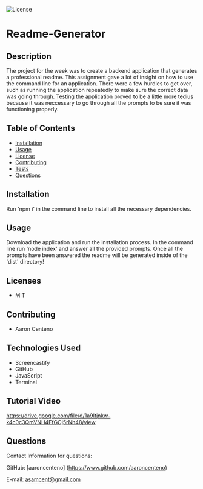 ![License](https://img.shields.io/static/v1?label=License&message=MIT&color=BLUE)

# Readme-Generator

## Description

The project for the week was to create a backend application that generates a professional readme. This assignment gave a lot of insight on how to use the command line for an application. There were a few hurdles to get over, such as running the application repeatedly to make sure the correct data was going through. Testing the application proved to be a little more tedius because it was neccessary to go through all the prompts to be sure it was functioning properly.

## Table of Contents

* [Installation](#installation)
* [Usage](#usage)
* [License](#license)
* [Contributing](#contributing)
* [Tests](#tests)
* [Questions](#questions)

## Installation 

Run 'npm i' in the command line to install all the necessary dependencies.

## Usage

Download the application and run the installation process. In the command line run 'node index' and answer all the provided prompts. Once all the prompts have been answered the readme will be generated inside of the 'dist' directory!

## Licenses

* MIT

## Contributing

* Aaron Centeno

## Technologies Used
* Screencastify
* GitHub
* JavaScript
* Terminal

## Tutorial Video

https://drive.google.com/file/d/1a9Itjnkw-k4c0c3QmVNH4FfGOj5rNh48/view

## Questions

Contact Information for questions: 


GitHub: [aaroncenteno] (https://www.github.com/aaroncenteno) 

E-mail: asamcent@gmail.com